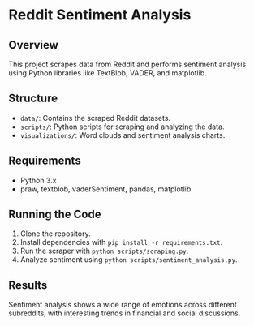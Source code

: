 # Reddit Sentiment Analysis

## Overview
This project scrapes data from Reddit and performs sentiment analysis using Python libraries like TextBlob, VADER, and matplotlib.

## Structure
- `data/`: Contains the scraped Reddit datasets.
- `scripts/`: Python scripts for scraping and analyzing the data.
- `visualizations/`: Word clouds and sentiment analysis charts.

## Requirements
- Python 3.x
- praw, textblob, vaderSentiment, pandas, matplotlib

## Running the Code
1. Clone the repository.
2. Install dependencies with `pip install -r requirements.txt`.
3. Run the scraper with `python scripts/scraping.py`.
4. Analyze sentiment using `python scripts/sentiment_analysis.py`.

## Results
Sentiment analysis shows a wide range of emotions across different subreddits, with interesting trends in financial and social discussions.

